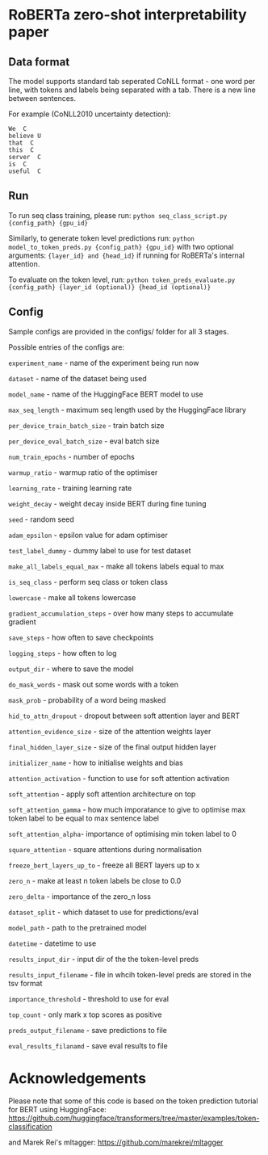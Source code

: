 # RoBERTa zero-shot interpretability paper

## Data format

The model supports standard tab seperated CoNLL format - one word per line, with tokens and labels being separated with a tab. There is a new line between sentences.

For example (CoNLL2010 uncertainty detection):

```
We  C
believe U
that  C
this  C
server  C
is  C
useful  C
```

## Run

To run seq class training, please run: `python seq_class_script.py {config_path}
{gpu_id}`

Similarly, to generate token level predictions run: `python
model_to_token_preds.py {config_path} {gpu_id}` with two optional
arguments: `{layer_id} and {head_id}` if running for RoBERTa's
internal attention.

To evaluate on the token level, run: `python token_preds_evaluate.py
{config_path} {layer_id (optional)} {head_id (optional)}`

## Config
Sample configs are provided in the configs/ folder for all 3 stages.

Possible entries of the configs are:

`experiment_name` - name of the experiment being run now

`dataset` - name of the dataset being used

`model_name` - name of the HuggingFace BERT model to use

`max_seq_length` - maximum seq length used by the HuggingFace library

`per_device_train_batch_size` - train batch size

`per_device_eval_batch_size` - eval batch size

`num_train_epochs` - number of epochs

`warmup_ratio` - warmup ratio of the optimiser

`learning_rate` - training learning rate

`weight_decay` - weight decay inside BERT during fine tuning

`seed` - random seed

`adam_epsilon` - epsilon value for adam optimiser

`test_label_dummy` - dummy label to use for test dataset

`make_all_labels_equal_max` - make all tokens labels equal to max

`is_seq_class` - perform seq class or token class

`lowercase` - make all tokens lowercase

`gradient_accumulation_steps` - over how many steps to accumulate gradient

`save_steps` - how often to save checkpoints

`logging_steps` - how often to log

`output_dir` - where to save the model

`do_mask_words` - mask out some words with a <mask> token

`mask_prob` - probability of a word being masked

`hid_to_attn_dropout` - dropout between soft attention layer and BERT

`attention_evidence_size` - size of the attention weights layer

`final_hidden_layer_size` - size of the final output hidden layer

`initializer_name` - how to initialise weights and bias

`attention_activation` - function to use for soft attention activation

`soft_attention` - apply soft attention architecture on top

`soft_attention_gamma` - how much imporatance to give to optimise max token label to be equal to max sentence label


`soft_attention_alpha`- importance of optimising min token label to 0

`square_attention` - square attentions during normalisation

`freeze_bert_layers_up_to` - freeze all BERT layers up to x

`zero_n` - make at least n token labels be close to 0.0

`zero_delta` - importance of the zero_n loss

`dataset_split` - which dataset to use for predictions/eval

`model_path` - path to the pretrained model

`datetime` - datetime to use

`results_input_dir` - input dir of the the token-level preds

`results_input_filename` - file in whcih token-level preds are stored in the tsv format

`importance_threshold` - threshold to use for eval

`top_count` - only mark x top scores as positive

`preds_output_filename` - save predictions to file

`eval_results_filanamd` - save eval results to file


# Acknowledgements

Please note that some of this code is based on the token prediction tutorial for BERT using HuggingFace: https://github.com/huggingface/transformers/tree/master/examples/token-classification

and Marek Rei's mltagger: https://github.com/marekrei/mltagger
